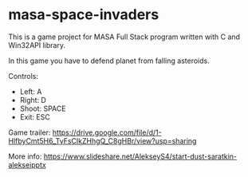 # masa-space-invaders

This is a game project for MASA Full Stack program written with C and Win32API library.

In this game you have to defend planet from falling asteroids. 

Controls: 
* Left: A
* Right: D
* Shoot: SPACE
* Exit: ESC

Game trailer: https://drive.google.com/file/d/1-HlfbyCmt5H6_TyFsCIkZHhgQ_C8gHBr/view?usp=sharing

More info: https://www.slideshare.net/AlekseyS4/start-dust-saratkin-alekseipptx
